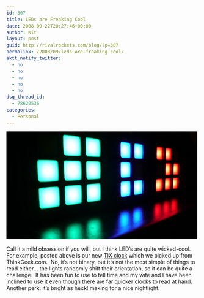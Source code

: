 ```yaml
---
id: 307
title: LEDs are Freaking Cool
date: 2008-09-22T20:27:46+00:00
author: Kit
layout: post
guid: http://rivalrockets.com/blog/?p=307
permalink: /2008/09/leds-are-freaking-cool/
aktt_notify_twitter:
  - no
  - no
  - no
  - no
  - no
dsq_thread_id:
  - 78620536
categories:
  - Personal
---
```

<img title="8:57 see?" alt="LED Heaven" src="/content/2008/09/2881155428_6a4e98a666.jpg" />

Call it a mild obsession if you will, but I think LED&#8217;s are quite wicked-cool.&#160; For example, posted above is our new [TIX clock](http://www.thinkgeek.com/homeoffice/lights/7437/) which we picked up from ThinkGeek.com.&#160; No, it&#8217;s not binary, but it&#8217;s not the most simple of things to read either&#8230; the lights randomly shift their orientation, so it can be quite a challenge.&#160; It has been fun to use to tell time and my wife and I have been inclined to use it even though there are far quicker clocks to read at hand.&#160; Another perk: it&#8217;s bright as heck! making for a nice nightlight.